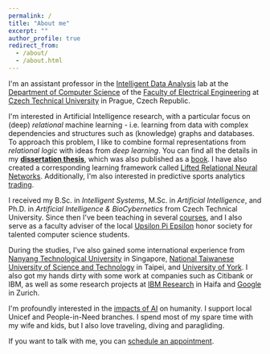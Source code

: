 ```yaml
---
permalink: /
title: "About me"
excerpt: ""
author_profile: true
redirect_from: 
  - /about/
  - /about.html
---
```


I'm an assistant professor in the [Intelligent Data Analysis](http://ida.fel.cvut.cz) lab at the [Department of Computer Science](http://cs.fel.cvut.cz/) of the [Faculty of Electrical Engineering](https://www.fel.cvut.cz/en) at [Czech Technical University](https://www.cvut.cz/en) in Prague, Czech Republic.

I'm interested in Artificial Intelligence research, with a particular focus on (deep) *relational* machine learning - i.e. learning from data with complex dependencies and structures such as (knowledge) graphs and databases. 
To approach this problem, I like to combine formal representations from *relational logic* with ideas from *deep learning*. 
You can find all the details in my [**dissertation thesis**](/publication/dissertation), which was also published as a [book](https://www.iospress.com/catalog/books/deep-learning-with-relational-logic-representations). 
I have also created a corresponding learning framework called [Lifted Relational Neural Networks](/portfolio/lrnns).
Additionally, I'm also interested in predictive sports analytics [trading](https://www.sciencedirect.com/science/article/pii/S0169207022000292).

I received my B.Sc. in *Intelligent Systems*, M.Sc. in *Artificial Intelligence*, and Ph.D. in *Artificial Intelligence & BioCybernetics* from Czech Technical University. 
Since then I've been teaching in several [courses](teaching.md), and I also serve as a faculty adviser of the local [Upsilon Pi Epsilon](http://upe.cvut.cz/) honor society for talented computer science students.

During the studies, I've also gained some international experience from [Nanyang Technological University](https://www.ntu.edu.sg/) in Singapore, [National Taiwanese University of Science and Technology](https://www.ntust.edu.tw/?Lang=en) in Taipei, and [University of York](https://www.york.ac.uk/). 
I also got my hands dirty with some work at companies such as Citibank or IBM, as well as some research projects at [IBM Research](https://www.research.ibm.com/labs/haifa/) in Haifa and [Google](https://research.google/locations/zurich/) in Zurich.

I'm profoundly interested in the [impacts of AI](https://medium.com/@sir.gustav/five-human-dangers-of-artificial-intelligence-ccf2ae4b92c7) on humanity. I support local Unicef and People-in-Need  branches. I spend most of my spare time with my wife and kids, but I also love traveling, diving and paragliding.

If you want to talk with me, you can [schedule an appointment](https://calendar.app.google/4j4pUxFG8AykacBJ6).
<!-- Google Calendar Appointment Scheduling begin -->
<link href="https://calendar.google.com/calendar/scheduling-button-script.css" rel="stylesheet">
<script src="https://calendar.google.com/calendar/scheduling-button-script.js" async></script>
<script>
(function() {
  var target = document.currentScript;
  window.addEventListener('load', function() {
    calendar.schedulingButton.load({
      url: 'https://calendar.google.com/calendar/appointments/schedules/AcZssZ0OY24yrndViDcHqYZyx0CAoww_L1hLxZUBMGyNba4b76hPR6Q62SvBTCk45b88im76iMP2Ctt1?gv=true',
      color: '#039BE5',
      label: "meeting",
      target,
    });
  });
})();
</script>
<!-- end Google Calendar Appointment Scheduling -->